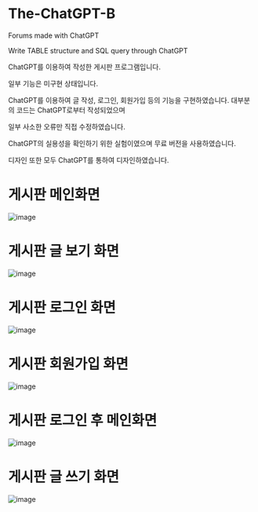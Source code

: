 # The-ChatGPT-B

Forums made with ChatGPT

Write TABLE structure and SQL query through ChatGPT

ChatGPT를 이용하여 작성한 게시판 프로그램입니다.

일부 기능은 미구현 상태입니다.

ChatGPT를 이용하여 글 작성, 로그인, 회원가입 등의 기능을 구현하였습니다. 대부분의 코드는 ChatGPT로부터 작성되었으며

일부 사소한 오류만 직접 수정하였습니다.

ChatGPT의 실용성을 확인하기 위한 실험이였으며 무료 버전을 사용하였습니다.

디자인 또한 모두 ChatGPT를 통하여 디자인하였습니다.

# 게시판 메인화면
![image](https://user-images.githubusercontent.com/97425944/226767735-bdab02f6-b8c5-4f16-8bac-5a9b0fdbc6f3.png)

# 게시판 글 보기 화면
![image](https://user-images.githubusercontent.com/97425944/226767879-50ea1175-c268-4b14-8cd1-5fc8108a5338.png)

# 게시판 로그인 화면
![image](https://user-images.githubusercontent.com/97425944/226767919-f7df9b24-8e49-4193-bf5a-047abf6f3e73.png)

# 게시판 회원가입 화면
![image](https://user-images.githubusercontent.com/97425944/226768001-fcc1dc21-c619-4367-8ac6-d3af9ed5ebbd.png)

# 게시판 로그인 후 메인화면
![image](https://user-images.githubusercontent.com/97425944/226768050-8e36b1eb-a452-495a-b860-a21c8d921ffc.png)

# 게시판 글 쓰기 화면
![image](https://user-images.githubusercontent.com/97425944/226768103-907d1bee-6ea8-4175-bf9a-a2572358e592.png)
